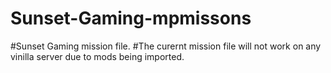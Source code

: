 # Sunset-Gaming-mpmissons

#Sunset Gaming mission file.
#The curernt mission file will not work on any vinilla server due to mods being imported.